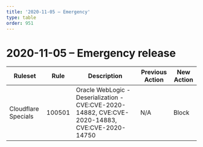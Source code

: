 ```yaml
---
title: '2020-11-05 – Emergency'
type: table
order: 951
---
```


# 2020-11-05 – Emergency release

<TableWrap><table style="width: 100%">

<thead>
  <tr>
    <th>Ruleset</th>
    <th>Rule</th>
    <th>Description</th>
    <th>Previous Action</th>
    <th>New Action</th>
  </tr>
</thead>
<tbody>
  <tr>
    <td>Cloudflare Specials</td>
    <td>100501</td>
    <td>
      Oracle WebLogic - Deserialization - CVE:CVE-2020-14882,
      CVE:CVE-2020-14883, CVE:CVE-2020-14750
    </td>
    <td>N/A</td>
    <td>Block</td>
  </tr>
</tbody>

</table></TableWrap>
